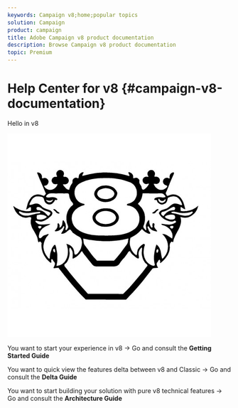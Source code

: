 ```yaml
---
keywords: Campaign v8;home;popular topics
solution: Campaign
product: campaign
title: Adobe Campaign v8 product documentation
description: Browse Campaign v8 product documentation
topic: Premium
---
```


# Help Center for v8 {#campaign-v8-documentation}

Hello in v8

![](assets/v8.png)

You want to start your experience in v8 -> Go and consult the **Getting Started Guide**

You want to quick view the features delta between v8 and Classic -> Go and consult the **Delta Guide**

You want to start building your solution with pure v8 technical features -> Go and consult the **Architecture Guide**